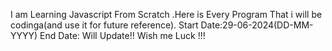 I am Learning Javascript From Scratch .Here is Every Program That i will be codinga(and use it for future reference).
Start Date:29-06-2024(DD-MM-YYYY)
End Date: Will Update!!
Wish me Luck !!!
